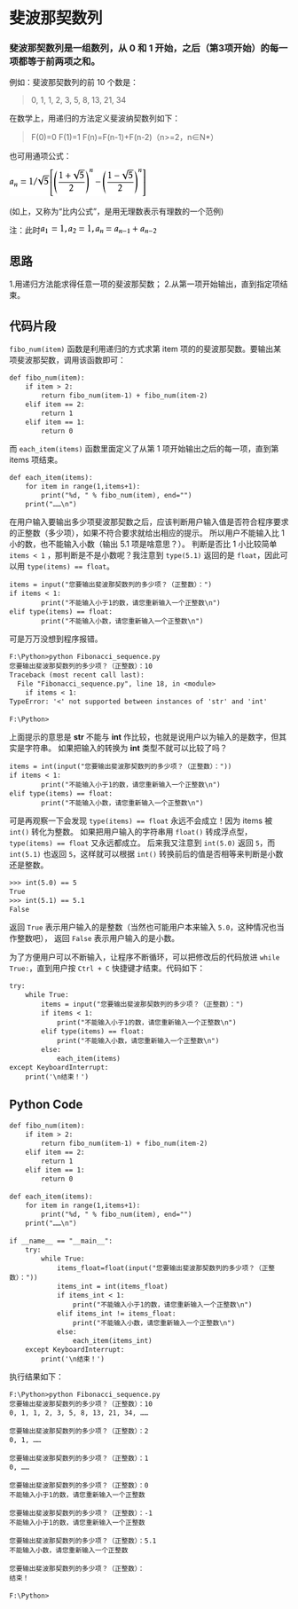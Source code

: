 # 斐波那契数列
### 斐波那契数列是一组数列，从 0 和 1 开始，之后（第3项开始）的每一项都等于前两项之和。
例如：斐波那契数列的前 10 个数是：
> 0, 1, 1, 2, 3, 5, 8, 13, 21, 34

在数学上，用递归的方法定义斐波纳契数列如下：
> F(0)=0
F(1)=1
F(n)=F(n-1)+F(n-2)（n>=2，n∈N*）

也可用通项公式：

![General formula](./images/General_formula1.png)

(如上，又称为“比内公式”，是用无理数表示有理数的一个范例)

注：此时![General formula](./images/General_formula2.png)

## 思路
1.用递归方法能求得任意一项的斐波那契数；
2.从第一项开始输出，直到指定项结束。

## 代码片段
`fibo_num(item)` 函数是利用递归的方式求第 item 项的的斐波那契数。要输出某项斐波那契数，调用该函数即可：
```
def fibo_num(item):
    if item > 2:
        return fibo_num(item-1) + fibo_num(item-2)
    elif item == 2:
        return 1
    elif item == 1:
        return 0
```
而 `each_item(items)` 函数里面定义了从第 1 项开始输出之后的每一项，直到第 items 项结束。
```
def each_item(items):
    for item in range(1,items+1):
        print("%d, " % fibo_num(item), end="")
    print("……\n")
```
在用户输入要输出多少项斐波那契数之后，应该判断用户输入值是否符合程序要求的正整数（多少项），如果不符合要求就给出相应的提示。
所以用户不能输入比 1 小的数，也不能输入小数（输出 5.1 项是啥意思？）。
判断是否比 1 小比较简单 `items < 1` ，那判断是不是小数呢？我注意到 `type(5.1)` 返回的是 `float`，因此可以用 `type(items) == float`。
```
items = input("您要输出斐波那契数列的多少项？（正整数）：")
if items < 1:
        print("不能输入小于1的数，请您重新输入一个正整数\n")
elif type(items) == float:
        print("不能输入小数，请您重新输入一个正整数\n")
```
可是万万没想到程序报错。
```
F:\Python>python Fibonacci_sequence.py
您要输出斐波那契数列的多少项？（正整数）：10
Traceback (most recent call last):
  File "Fibonacci_sequence.py", line 18, in <module>
    if items < 1:
TypeError: '<' not supported between instances of 'str' and 'int'

F:\Python>
```
上面提示的意思是 **str** 不能与 **int** 作比较，也就是说用户以为输入的是数字，但其实是字符串。
如果把输入的转换为 **int** 类型不就可以比较了吗？
```
items = int(input("您要输出斐波那契数列的多少项？（正整数）："))
if items < 1:
        print("不能输入小于1的数，请您重新输入一个正整数\n")
elif type(items) == float:
        print("不能输入小数，请您重新输入一个正整数\n")
```
可是再观察一下会发现 `type(items) == float` 永远不会成立！因为 items 被 `int()` 转化为整数。
如果把用户输入的字符串用 `float()` 转成浮点型，`type(items) == float` 又永远都成立。
后来我又注意到 `int(5.0)` 返回 `5`，而 `int(5.1)` 也返回 `5`，这样就可以根据 `int()` 转换前后的值是否相等来判断是小数还是整数。
```
>>> int(5.0) == 5
True
>>> int(5.1) == 5.1
False
```
返回 `True` 表示用户输入的是整数（当然也可能用户本来输入 `5.0`，这种情况也当作整数吧），
返回 `False` 表示用户输入的是小数。

为了方便用户可以不断输入，让程序不断循环，可以把修改后的代码放进 ``while True:``，直到用户按 `Ctrl + C` 快捷键才结束。代码如下：
```
try:
    while True:
        items = input("您要输出斐波那契数列的多少项？（正整数）：")
        if items < 1:
            print("不能输入小于1的数，请您重新输入一个正整数\n")
        elif type(items) == float:
            print("不能输入小数，请您重新输入一个正整数\n")
        else:
            each_item(items)
except KeyboardInterrupt:
    print('\n结束！')
```
## Python Code
```
def fibo_num(item):
    if item > 2:
        return fibo_num(item-1) + fibo_num(item-2)
    elif item == 2:
        return 1
    elif item == 1:
        return 0

def each_item(items):
    for item in range(1,items+1):
        print("%d, " % fibo_num(item), end="")
    print("……\n")

if __name__ == "__main__":
    try:
        while True:
            items_float=float(input("您要输出斐波那契数列的多少项？（正整数）："))
            items_int = int(items_float)
            if items_int < 1:
                print("不能输入小于1的数，请您重新输入一个正整数\n")
            elif items_int != items_float:
                print("不能输入小数，请您重新输入一个正整数\n")
            else:
                each_item(items_int)
    except KeyboardInterrupt:
        print('\n结束！')
```
执行结果如下：
```
F:\Python>python Fibonacci_sequence.py
您要输出斐波那契数列的多少项？（正整数）：10
0, 1, 1, 2, 3, 5, 8, 13, 21, 34, ……

您要输出斐波那契数列的多少项？（正整数）：2
0, 1, ……

您要输出斐波那契数列的多少项？（正整数）：1
0, ……

您要输出斐波那契数列的多少项？（正整数）：0
不能输入小于1的数，请您重新输入一个正整数

您要输出斐波那契数列的多少项？（正整数）：-1
不能输入小于1的数，请您重新输入一个正整数

您要输出斐波那契数列的多少项？（正整数）：5.1
不能输入小数，请您重新输入一个正整数

您要输出斐波那契数列的多少项？（正整数）：
结束！

F:\Python>
```

